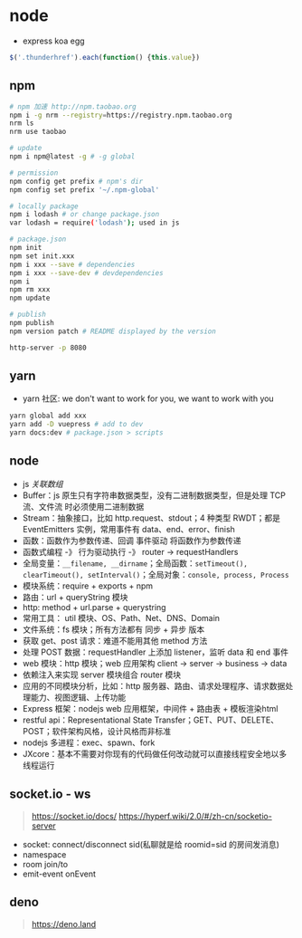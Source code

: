 # node

- express koa egg

```js
$('.thunderhref').each(function() {this.value})
```

## npm

```sh
# npm 加速 http://npm.taobao.org
npm i -g nrm --registry=https://registry.npm.taobao.org
nrm ls
nrm use taobao

# update
npm i npm@latest -g # -g global

# permission
npm config get prefix # npm's dir
npm config set prefix '~/.npm-global'

# locally package
npm i lodash # or change package.json
var lodash = require('lodash'); used in js

# package.json
npm init
npm set init.xxx
npm i xxx --save # dependencies
npm i xxx --save-dev # devdependencies
npm i
npm rm xxx
npm update

# publish
npm publish
npm version patch # README displayed by the version

http-server -p 8080
```

## yarn
- yarn 社区: we don't want to work for you, we want to work with you

```sh
yarn global add xxx
yarn add -D vuepress # add to dev
yarn docs:dev # package.json > scripts
```

## node

- js *关联数组*
- Buffer：js 原生只有字符串数据类型，没有二进制数据类型，但是处理 TCP流、文件流 时必须使用二进制数据
- Stream：抽象接口，比如 http.request、stdout；4 种类型 RWDT；都是 EventEmitters 实例，常用事件有 data、end、error、finish
- 函数：函数作为参数传递、回调 事件驱动 将函数作为参数传递
- 函数式编程 -》 行为驱动执行 -》 router -> requestHandlers
- 全局变量：`__filename, __dirname`；全局函数：`setTimeout(), clearTimeout(), setInterval()`；全局对象：`console, process, Process`
- 模块系统：require + exports + npm
- 路由：url + queryString 模块
- http: method + url.parse + querystring
- 常用工具： util 模块、OS、Path、Net、DNS、Domain
- 文件系统：fs 模块；所有方法都有 同步 + 异步 版本
- 获取 get、post 请求：难道不能用其他 method 方法
- 处理 POST 数据：requestHandler 上添加 listener，监听 data 和 end 事件
- web 模块：http 模块；web 应用架构 client -> server -> business -> data
- 依赖注入来实现 server 模块组合 router 模块
- 应用的不同模块分析，比如：http 服务器、路由、请求处理程序、请求数据处理能力、视图逻辑、上传功能
- Express 框架：nodejs web 应用框架，中间件 + 路由表 + 模板渲染html
- restful api：Representational State Transfer；GET、PUT、DELETE、POST；软件架构风格，设计风格而非标准
- nodejs 多进程：exec、spawn、fork
- JXcore：基本不需要对你现有的代码做任何改动就可以直接线程安全地以多线程运行

## socket.io - ws
> https://socket.io/docs/
> https://hyperf.wiki/2.0/#/zh-cn/socketio-server

- socket: connect/disconnect sid(私聊就是给 roomid=sid 的房间发消息)
- namespace
- room join/to
- emit-event onEvent

## deno
> https://deno.land